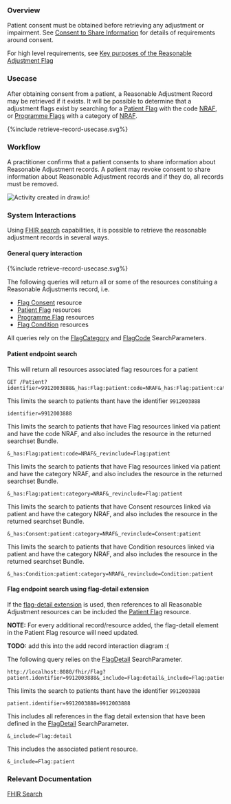 ### Overview

Patient consent must be obtained before retrieving any adjustment or impairment.  See [Consent to Share Information](consent-to-share-information.html) for details of requirements around consent.

For high level requirements, see [Key purposes of the Reasonable Adjustment Flag](index.html#key-purposes)   

### Usecase

After obtaining consent from a patient, a Reasonable Adjustment Record may be retrieved if it exists.  It will be possible to determine that a adjustment flags exist by searching for a [Patient Flag](StructureDefinition-PatientFlag.html) with the code [NRAF](CodeSystem-PatientFlagCategory.html#PatientFlagCategory-NRAF), or [Programme Flags](StructureDefinition-ProgrammeFlag.html) with a category of [NRAF](CodeSystem-PatientFlagCategory.html#PatientFlagCategory-NRAF).

<div style="text-align: left;">

  {%include retrieve-record-usecase.svg%}

</div>

### Workflow

A practitioner confirms that a patient consents to share information about Reasonable Adjustment records.  A patient may revoke consent to share information about Reasonable Adjustment records and if they do, all records must be removed.

<div>
    <img style="max-width: 70%" alt="Activity created in draw.io!" src="retrieve-record-workflow.svg"/>
</div>

### System Interactions

Using [FHIR search](https://www.hl7.org/fhir/search.html) capabilities, it is possible to retrieve the reasonable adjustment records in several ways.

#### General query interaction

<div style="text-align: left;">

  {%include retrieve-record-usecase.svg%}

</div>

The following queries will return all or some of the resources constituing a Reasonable Adjustments record, i.e.

* [Flag Consent](StructureDefinition-FlagConsent.html) resource
* [Patient Flag](StructureDefinition-PatientFlag.html) resources  
* [Programme Flag](StructureDefinition-ProgrammeFlag.html) resources
* [Flag Condition](StructureDefinition-FlagCondition.html) resources 

All queries rely on the [FlagCategory](SearchParameter-FlagCategory.html) and [FlagCode](SearchParameter-FlagCode.html) SearchParameters.

#### Patient endpoint search 

This will return all resources associated flag resources for a patient

```
GET /Patient?identifier=9912003888&_has:Flag:patient:code=NRAF&_has:Flag:patient:category=NRAF&_revinclude=Flag:patient&_has:Consent:patient:category=NRAF&_revinclude=Consent:patient&_has:Condition:patient:category=NRAF&_revinclude=Condition:patient 
```

This limits the search to patients thant have the identifier `9912003888`

```
identifier=9912003888
```

This limits the search to patients that have Flag resources linked via patient and have the code NRAF, and also includes the resource in the returned searchset Bundle.

```
&_has:Flag:patient:code=NRAF&_revinclude=Flag:patient
```

This limits the search to patients that have Flag resources linked via patient and have the category NRAF, and also includes the resource in the returned searchset Bundle.

```
&_has:Flag:patient:category=NRAF&_revinclude=Flag:patient
```

This limits the search to patients that have Consent resources linked via patient and have the category NRAF, and also includes the resource in the returned searchset Bundle.

```
&_has:Consent:patient:category=NRAF&_revinclude=Consent:patient
```

This limits the search to patients that have Condition resources linked via patient and have the category NRAF, and also includes the resource in the returned searchset Bundle.

```
&_has:Condition:patient:category=NRAF&_revinclude=Condition:patient
```

#### Flag endpoint search using flag-detail extension

If the [flag-detail extension](http://hl7.org/fhir/StructureDefinition/flag-detail) is used, then references to all Reasonable Adjustment resources can be included the [Patient Flag](StructureDefinition-PatientFlag.html) resource.

**NOTE:** For every additional record/resource added, the flag-detail element in the Patient Flag resource will need updated.

**TODO:** add this into the add record interaction diagram :(

The following query relies on the [FlagDetail](SearchParameter-FlagDetail.html) SearchParameter.

```
http://localhost:8080/fhir/Flag?patient.identifier=9912003888&_include=Flag:detail&_include=Flag:patient
```

This limits the search to patients thant have the identifier `9912003888`

```
patient.identifier=9912003888=9912003888
```

This includes all references in the flag detail extension that have been defined in the [FlagDetail](SearchParameter-FlagDetail.html) SearchParameter.

```
&_include=Flag:detail
```

This includes the associated patient resource.

```
&_include=Flag:patient
```

### Relevant Documentation

[FHIR Search](http://www.hl7.org/fhir/R4/search.html)
